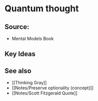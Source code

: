 # Quantum thought 

## Source:
- Mental Models Book

## Key Ideas

## See also
- [[Thinking Gray]]
- [[Notes/Preserve optionality (concept)]]
- [[Notes/Scott Fitzgerald Quote]]